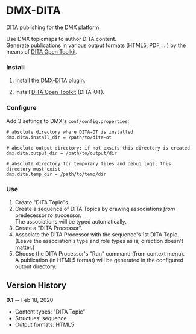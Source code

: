 DMX-DITA
========

[DITA](https://en.wikipedia.org/wiki/Darwin_Information_Typing_Architecture) publishing for the [DMX](https://git.dmx.systems/dmx-platform/dmx-platform) platform.

Use DMX topicmaps to author DITA content.  
Generate publications in various output formats (HTML5, PDF, ...) by the means of [DITA Open Toolkit](https://www.dita-ot.org).

### Install

1. Install the [DMX-DITA plugin](https://download.dmx.systems/ci/dmx-dita/).

2. Install [DITA Open Toolkit](https://www.dita-ot.org) (DITA-OT).

### Configure

Add 3 settings to DMX's `conf/config.properties`:
```
# absolute directory where DITA-OT is installed
dmx.dita.install_dir = /path/to/dita-ot

# absolute output directory; if not exsits this directory is created
dmx.dita.output_dir = /path/to/output/dir

# absolute directory for temporary files and debug logs; this directory must exist
dmx.dita.temp_dir = /path/to/temp/dir
```

### Use

1. Create "DITA Topic"s.
2. Create a sequence of DITA Topics by drawing associations *from* predecessor *to* successor.  
   The associations will be typed automatically.
3. Create a "DITA Processor".
4. Associate the DITA Processor with the sequence's 1st DITA Topic.  
   (Leave the association's type and role types as is; direction doesn't matter.)
5. Choose the DITA Processor's "Run" command (from context menu).  
   A publication (in HTML5 format) will be generated in the configured output directory.


## Version History

**0.1** -- Feb 18, 2020

* Content types: "DITA Topic"
* Structues: sequence
* Output formats: HTML5
